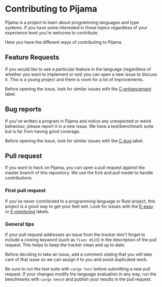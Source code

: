 # Contributing to Pijama

Pijama is a project to learn about programming languages and type systems. If
you have some interested in those topics regardless of your experience level
you're welcome to contribute.

Here you have the different ways of contributing to Pijama.

## Feature Requests

If you would like to see a particular feature in the language (regardless of
whether you want to implement or not) you can open a new issue to discuss it.
This is a young project and there is room for a lot of improvements.

Before opening the issue, look for similar issues with the
[C-enhancement](https://github.com/christianpoveda/pijama/labels/C-enhancement)
label.

## Bug reports

If you've written a program in Pijama and notice any unexpected or weird
behaviour, please report it in a new issue. We have a test/benchmark suite but
is far from having good coverage.

Before opening the issue, look for similar issues with the
[C-bug](https://github.com/christianpoveda/pijama/labels/C-bug) label.

## Pull request

If you want to hack on Pijama, you can open a pull request against the master
branch of this repository. We use the fork and pull model to handle
contributions.

### First pull request

If you've never contributed to a programming language or Rust project, this
project is a good way to get your feet wet. Look for issues with the
[E-easy](https://github.com/christianpoveda/pijama/labels/E-easy) or
[E-mentoring](https://github.com/christianpoveda/pijama/labels/E-mentoring)
labels.

### General tips

If your pull request addresses an issue from the tracker don't forget to
include a closing keyword (such as `fixes #123`) in the description of the pull
request. This helps to keep the tracker clean and up to date.

Before deciding to take an issue, add a comment stating that you will take care
of that issue so we can assign it to you and avoid duplicated work.

Be sure to run the test suite with `cargo test` before submitting a new pull
request. If your changes modify the language evaluation in any way, run the
benchmarks with `cargo bench` and publish your results in the pull request.
